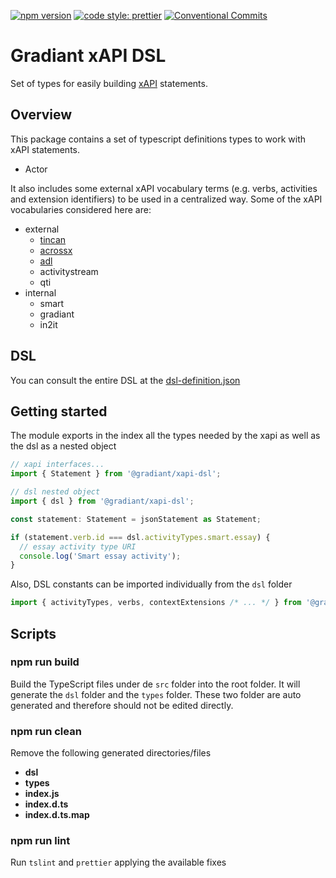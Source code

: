 [![npm version](https://badge.fury.io/js/%40gradiant%2Fxapi-dsl.svg)](https://badge.fury.io/js/%40gradiant%2Fxapi-dsl)
[![code style: prettier](https://img.shields.io/badge/code_style-prettier-ff69b4.svg)](https://github.com/prettier/prettier)
[![Conventional Commits](https://img.shields.io/badge/Conventional%20Commits-1.0.0-yellow.svg)](https://conventionalcommits.org)

# Gradiant xAPI DSL

Set of types for easily building [xAPI](https://xapi.com) statements.

## Overview

This package contains a set of typescript definitions types to work with xAPI statements.

- Actor

It also includes some external xAPI vocabulary terms (e.g. verbs, activities and extension identifiers) to be used in a centralized way.
Some of the xAPI vocabularies considered here are:

- external
  - [tincan](http://xapi.vocab.pub/describe/?url=https%3A%2F%2Fregistry.tincanapi.com&sid=32726)
  - [acrossx](http://xapi.vocab.pub/describe/?url=https://w3id.org/xapi/acrossx)
  - [adl](http://xapi.vocab.pub/describe/?url=https%3A%2F%2Fw3id.org%2Fxapi%2Fadl&sid=32724)
  - activitystream
  - qti
- internal
  - smart
  - gradiant
  - in2it

## DSL

You can consult the entire DSL at the [dsl-definition.json](./dsl-definition.json)

## Getting started

The module exports in the index all the types needed by the xapi as well as the dsl as a nested object

```typescript
// xapi interfaces...
import { Statement } from '@gradiant/xapi-dsl';

// dsl nested object
import { dsl } from '@gradiant/xapi-dsl';

const statement: Statement = jsonStatement as Statement;

if (statement.verb.id === dsl.activityTypes.smart.essay) {
  // essay activity type URI
  console.log('Smart essay activity');
}
```

Also, DSL constants can be imported individually from the `dsl` folder

```typescript
import { activityTypes, verbs, contextExtensions /* ... */ } from '@gradiant/xapi-dsl/dsl';
```

## Scripts

### npm run build

Build the TypeScript files under de `src` folder into the root folder.
It will generate the `dsl` folder and the `types` folder.
These two folder are auto generated and therefore should not be edited directly.

### npm run clean

Remove the following generated directories/files

- **dsl**
- **types**
- **index.js**
- **index.d.ts**
- **index.d.ts.map**

### npm run lint

Run `tslint` and `prettier` applying the available fixes
